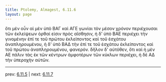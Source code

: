 ```yaml
---
title: Ptolemy, Almagest, 6.11.6
layout: page
---
```


ὅτι μὲν οὖν αἱ μὲν ὑπὸ ΒΑΓ καὶ ΑΓΕ γωνίαι τὸν μέσον χρόνον περιέχουσαι τῶν ἐκλείψεων ὀρθαί εἰσιν πρὸς αἴσθησιν, ἡ δ' ὑπὸ ΒΑΕ περιέχει τὴν γινομένην ἐπί τε τοῦ πρώτου ἐκλείποντος καὶ τοῦ ἐσχάτου ἀναπληρουμένου, ἡ δ' ὑπὸ ΒΑΔ τὴν ἐπί τε τοῦ ἐσχάτου ἐκλείποντος καὶ τοῦ πρώτου ἀναπληρουμένου, φανερόν. δῆλον δ' αὐτόθεν, ὅτι καὶ ἡ μὲν ΑΕ πάλιν τὰς ἐκ τῶν κέντρων ἀμφοτέρων τῶν κύκλων περιέχει, ἡ δὲ ΑΔ τὴν ὑπεροχὴν αὐτῶν. 

---

prev: [6.11.5](../6.11.5/) | next: [6.11.7](../6.11.7/)


